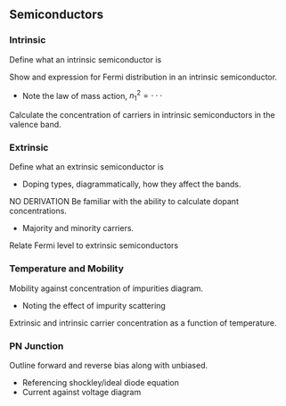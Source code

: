 
## Semiconductors
### Intrinsic
Define what an intrinsic semiconductor is

Show and expression for Fermi distribution in an intrinsic semiconductor.
- Note the law of mass action, $n_1^2 = \cdot\cdot\cdot$

Calculate the concentration of carriers in intrinsic semiconductors in the valence band.

### Extrinsic
Define what an extrinsic semiconductor is
- Doping types, diagrammatically, how they affect the bands.

NO DERIVATION
Be familiar with the ability to calculate dopant concentrations.
- Majority and minority carriers.

Relate Fermi level to extrinsic semiconductors

### Temperature and Mobility
Mobility against concentration of impurities diagram.
- Noting the effect of impurity scattering

Extrinsic and intrinsic carrier concentration as a function of temperature.

### PN Junction
Outline forward and reverse bias along with unbiased.
- Referencing shockley/ideal diode equation
- Current against voltage diagram


